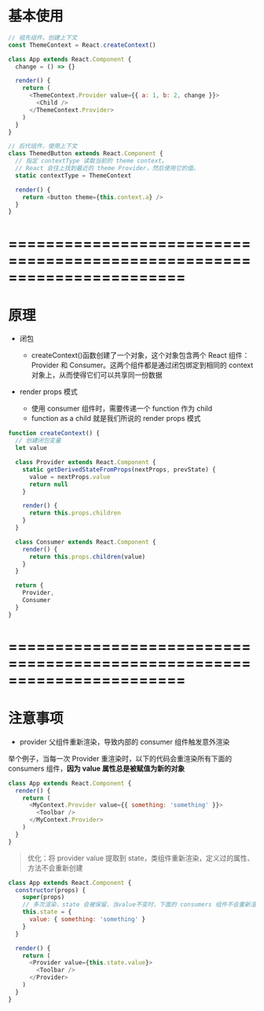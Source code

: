 # 基本使用

```js
// 祖先组件，创建上下文
const ThemeContext = React.createContext()

class App extends React.Component {
  change = () => {}

  render() {
    return (
      <ThemeContext.Provider value={{ a: 1, b: 2, change }}>
        <Child />
      </ThemeContext.Provider>
    )
  }
}

// 后代组件，使用上下文
class ThemedButton extends React.Component {
  // 指定 contextType 读取当前的 theme context。
  // React 会往上找到最近的 theme Provider，然后使用它的值。
  static contextType = ThemeContext

  render() {
    return <button theme={this.context.a} />
  }
}
```

# =======================================================================

# 原理

- 闭包

  - createContext()函数创建了一个对象，这个对象包含两个 React 组件：Provider 和 Consumer。这两个组件都是通过闭包绑定到相同的 context 对象上，从而使得它们可以共享同一份数据

- render props 模式

  - 使用 consumer 组件时，需要传递一个 function 作为 child
  - function as a child 就是我们所说的 render props 模式

```js
function createContext() {
  // 创建闭包变量
  let value

  class Provider extends React.Component {
    static getDerivedStateFromProps(nextProps, prevState) {
      value = nextProps.value
      return null
    }

    render() {
      return this.props.children
    }
  }

  class Consumer extends React.Component {
    render() {
      return this.props.children(value)
    }
  }

  return {
    Provider,
    Consumer
  }
}
```

# =======================================================================

# 注意事项

- provider 父组件重新渲染，导致内部的 consumer 组件触发意外渲染

举个例子，当每一次 Provider 重渲染时，以下的代码会重渲染所有下面的 consumers 组件，**因为 value 属性总是被赋值为新的对象**

```js
class App extends React.Component {
  render() {
    return (
      <MyContext.Provider value={{ something: 'something' }}>
        <Toolbar />
      </MyContext.Provider>
    )
  }
}
```

> 优化：将 provider value 提取到 state，类组件重新渲染，定义过的属性、方法不会重新创建

```js
class App extends React.Component {
  constructor(props) {
    super(props)
    // 多次渲染，state 会被保留，当value不变时，下面的 consumers 组件不会重新渲染
    this.state = {
      value: { something: 'something' }
    }
  }

  render() {
    return (
      <Provider value={this.state.value}>
        <Toolbar />
      </Provider>
    )
  }
}
```
